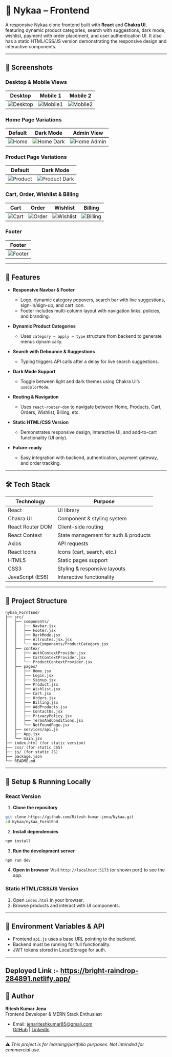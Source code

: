 # 🛒 Nykaa – Frontend 

A responsive Nykaa clone frontend built with **React** and **Chakra UI**, featuring dynamic product categories, search with suggestions, dark mode, wishlist, payment with order placement, and user authentication UI. It also has a static HTML/CSS/JS version demonstrating the responsive design and interactive components.

---

## 📸 Screenshots

### Desktop & Mobile Views

| Desktop | Mobile 1 | Mobile 2 |
|---------|----------|----------|
| ![Desktop](https://res.cloudinary.com/dy9gltg7s/image/upload/v1759536300/Screenshot_2025-10-04_050050_kxpjbv.png) | ![Mobile1](https://res.cloudinary.com/dy9gltg7s/image/upload/v1759536441/Screenshot_2025-10-04_051423_vu4jh2.png) | ![Mobile2](https://res.cloudinary.com/dy9gltg7s/image/upload/v1759536609/Screenshot_2025-10-04_051537_mrsgoe.png) |

### Home Page Variations

| Default | Dark Mode | Admin View |
|---------|-----------|------------|
| ![Home](https://res.cloudinary.com/dy9gltg7s/image/upload/v1759536697/Screenshot_2025-10-04_050223_jrvne1.png) | ![Home Dark](https://res.cloudinary.com/dy9gltg7s/image/upload/v1759536772/Screenshot_2025-10-04_050405_l5csly.png) | ![Home Admin](https://res.cloudinary.com/dy9gltg7s/image/upload/v1759536911/Screenshot_2025-10-04_050449_coy4tt.png) |

### Product Page Variations

| Default | Dark Mode |
|---------|-----------|
| ![Product](https://res.cloudinary.com/dy9gltg7s/image/upload/v1759536950/Screenshot_2025-10-04_050716_ofe88q.png) | ![Product Dark](https://res.cloudinary.com/dy9gltg7s/image/upload/v1759536998/Screenshot_2025-10-04_050734_a5hp06.png) |

### Cart, Order, Wishlist & Billing

| Cart | Order | Wishlist | Billing |
|------|-------|----------|---------|
| ![Cart](https://res.cloudinary.com/dy9gltg7s/image/upload/v1759537073/Screenshot_2025-10-04_050816_bf41qi.png) | ![Order](https://res.cloudinary.com/dy9gltg7s/image/upload/v1759537117/Screenshot_2025-10-04_050538_ifxifn.png) | ![Wishlist](https://res.cloudinary.com/dy9gltg7s/image/upload/v1759537278/Screenshot_2025-10-04_050650_qxptoo.png) | ![Billing](https://res.cloudinary.com/dy9gltg7s/image/upload/v1759537321/Screenshot_2025-10-04_051152_h8gytq.png) |

### Footer

| Footer |
|--------|
| ![Footer](https://res.cloudinary.com/dy9gltg7s/image/upload/v1759537373/Screenshot_2025-10-04_052004_bhysaa.png) |


---

## 🚀 Features

- **Responsive Navbar & Footer**
  - Logo, dynamic category popovers, search bar with live suggestions, sign-in/sign-up, and cart icon.
  - Footer includes multi-column layout with navigation links, policies, and branding.

- **Dynamic Product Categories**
  - Uses `category → apply → type` structure from backend to generate menus dynamically.

- **Search with Debounce & Suggestions**
  - Typing triggers API calls after a delay for live search suggestions.

- **Dark Mode Support**
  - Toggle between light and dark themes using Chakra UI’s `useColorMode`.

- **Routing & Navigation**
  - Uses `react-router-dom` to navigate between Home, Products, Cart, Orders, Wishlist, Billing, etc.

- **Static HTML/CSS Version**
  - Demonstrates responsive design, interactive UI, and add-to-cart functionality (UI only).

- **Future-ready**
  - Easy integration with backend, authentication, payment gateway, and order tracking.

---

## 🛠 Tech Stack

| Technology | Purpose |
|------------|---------|
| React | UI library |
| Chakra UI | Component & styling system |
| React Router DOM | Client-side routing |
| React Context | State management for auth & products |
| Axios | API requests |
| React Icons | Icons (cart, search, etc.) |
| HTML5 | Static pages support |
| CSS3 | Styling & responsive layouts |
| JavaScript (ES6) | Interactive functionality |

---

## 📁 Project Structure

```
nykaa_ForntEnd/
├── src/
│   ├── components/
│   │   ├── Navbar.jsx
│   │   ├── Footer.jsx
│   │   ├── DarkMode.jsx
│   │   ├── Allroutes.jsx.jsx
│   │   └── navComponents/ProductCategory.jsx
│   ├── contex/
│   │   ├── AuthContextProvider.jsx
│   │   ├── CartContextProvider.jsx
│   │   └── ProductContextProvider.jsx
│   ├── pages/
│   │   ├── Home.jsx
│   │   ├── Login.jsx
│   │   ├── Signup.jsx
│   │   ├── Product.jsx
│   │   ├── Wishlist.jsx
│   │   ├── Cart.jsx
│   │   ├── Orders.jsx
│   │   ├── Billing.jsx
│   │   ├── AddProducts.jsx
│   │   ├── ContactUs.jsx
│   │   ├── PrivacyPolicy.jsx
│   │   ├── TermsAndConditions.jsx
│   │   └── NotFoundPage.jsx
│   ├── services/api.js
│   ├── App.jsx
│   └── main.jsx
├── index.html (for static version)
├── css/ (for static CSS)
├── js/ (for static JS)
├── package.json
└── README.md
```

---

## 🎯 Setup & Running Locally

### React Version
1. **Clone the repository**
```bash
git clone https://github.com/Ritesh-kumar-jena/Nykaa.git
cd Nykaa/nykaa_ForntEnd
```

2. **Install dependencies**
```bash
npm install
```

3. **Run the development server**
```bash
npm run dev
```

4. **Open in browser**
Visit `http://localhost:5173` (or shown port) to see the app.

### Static HTML/CSS/JS Version
1. Open `index.html` in your browser.
2. Browse products and interact with UI components.

---

## 🔧 Environment Variables & API

- Frontend `api.js` uses a base URL pointing to the backend.
- Backend must be running for full functionality.
- JWT tokens stored in LocalStorage for auth.

---

## Deployed Link :- https://bright-raindrop-284891.netlify.app/

## 💼 Author

**Ritesh Kumar Jena**  
Frontend Developer & MERN Stack Enthusiast 
- Email: jenariteshkumar85@gmail.com  
[GitHub](https://github.com/Ritesh-kumar-jena) | [LinkedIn](http://www.linkedin.com/in/ritesh-kumar-jena-aa6407270)

---

⚠️ *This project is for learning/portfolio purposes. Not intended for commercial use.*

